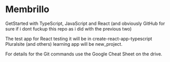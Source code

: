 # Membrillo
GetStarted with TypeScript, JavaScript and React (and obviously GitHub for sure if i dont fuckup this repo as i did with the previous two) 

The test app for React testing it will be in create-react-app-typescript
Pluralsite (and others) learning app will be new_project. 

For details for the Git commands use the Google Cheat Sheet on the drive.